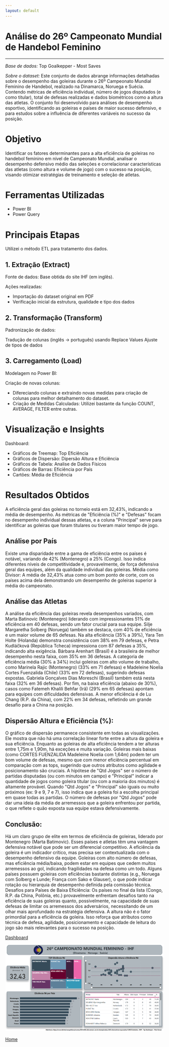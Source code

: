 ```yaml
---
layout: default
---
```


# Análise do 26º Campeonato Mundial de Handebol Feminino

---
*Base de dados:* Top Goalkepper - Most Saves

*Sobre o dataset:* Este conjunto de dados abrange informações detalhadas sobre o desempenho das goleiras durante o 26º Campeonato Mundial Feminino de Handebol, realizado na Dinamarca, Noruega e Suécia. 
Contendo métricas de eficiência individual, número de jogos disputados (e como titular), total de defesas realizadas e dados biométricos como a altura das atletas. O conjunto foi desenvolvido para análises de desempenho esportivo, identificando as goleiras e países de maior sucesso defensivo, e para estudos sobre a influência de diferentes variáveis no sucesso da posição.


# Objetivo
Identificar os fatores determinantes para a alta eficiência de goleiras no handebol feminino em nível de Campeonato Mundial, analisar o desempenho defensivo médio das seleções 
e correlacionar características das atletas (como altura e volume de jogo) com o sucesso na posição, visando otimizar estratégias de treinamento e seleção de atletas.


# Ferramentas Utilizadas
* Power BI
* Power Query


# Principais Etapas
Utilizei o método ETL para tratamento dos dados.

## 1. Extração (Extract)
Fonte de dados: Base obtida do site IHF (em inglês).

Ações realizadas:
* Importação do dataset original em PDF
* Verificação inicial da estrutura, qualidade e tipo dos dados

## 2. Transformação (Transform)
Padronização de dados:

Tradução de colunas (inglês → português) usando Replace Values
Ajuste de tipos de dados

## 3. Carregamento (Load)
Modelagem no Power BI:

Criação de novas colunas:
* Difereciando colunas e extraindo novas medidas para criação de colunas para melhor detalhamento do dataset.
* Criação de Medidas Calculadas: Utilizei bastante da função COUNT, AVERAGE, FILTER entre outras.


# Visualização e Insights

Dashboard:
* Gráficos de Treemap: Top Eficiência
* Gráficos de Dispersão: Dipersão Altura e Eficiência
* Gráficos de Tabela: Analise de Dados Físicos
* Gráficos de Barras: Eficiência por País
* Cartões: Média de Eficiência


# Resultados Obtidos

A eficiência geral das goleiras no torneio está em 32,43%, indicando a média de desempenho. As métricas de "Eficiência (%)" 
e "Defesas" focam no desempenho individual dessas atletas, e a coluna "Principal" serve para identificar as goleiras que foram titulares ou tiveram maior tempo de jogo.

## **Análise por País**

Existe uma disparidade entre a gama de eficiência entre os países é notável, variando de 42% (Montenegro) a 25% (Congo). Isso indica diferentes níveis de competitividade e, provavelmente, de força defensiva geral das equipes, além da qualidade individual das goleiras. Média como Divisor: A média de 32,43% atua como um bom ponto de corte, com os países acima dela demonstrando um desempenho de goleiras superior à média do campeonato.

## **Análise das Atletas**

A análise da eficiência das goleiras revela desempenhos variados, com Marta Batinovic (Montenegro) liderando com impressionantes 51% de eficiência em 40 defesas, sendo um fator crucial para sua equipe. Silje Margaretha Solberg (Noruega) também se destaca, com 40% de eficiência e um maior volume de 65 defesas. Na alta eficiência (35% a 39%), Yara Ten Holte (Holanda) demonstra consistência com 38% em 79 defesas, e Petra Kudláčková (República Tcheca) impressiona com 87 defesas a 35%, indicando alta exigência. Bárbara Arenhart (Brasil) é a brasileira de melhor desempenho nesta faixa, com 35% em 36 defesas. A categoria de eficiência média (30% a 34%) inclui goleiras com alto volume de trabalho, como Marinela Rajic (Montenegro) (33% em 71 defesas) e Madeleine Noelia Cortes Fuenzalida (Chile) (33% em 72 defesas), sugerindo defesas expostas. Gabriela Gonçalves Dias Moreschi (Brasil) também está nesta faixa (32% em 36 defesas). Por fim, na baixa eficiência (abaixo de 30%), casos como Fatemeh Khalili Behfar (Irã) (29% em 65 defesas) apontam para equipes com dificuldades defensivas. A menor eficiência é de Lu Chang (R.P. da China), com 22% em 34 defesas, refletindo um grande desafio para a China na posição.

## Dispersão Altura e Eficiência (%):

O gráfico de dispersão permanece consistente em todas as visualizações. Ele mostra que não há uma correlação linear forte entre a altura da goleira e sua eficiência.
Enquanto as goleiras de alta eficiência tendem a ter alturas entre 1,75m e 1,90m, há exceções e muita variação. Goleiras mais baixas (como CORTES FUENZALIDA Madeleine Noelia com 1,64m) podem ter um bom volume de defesas, mesmo que com menor eficiência percentual em comparação com as tops, sugerindo que outros atributos como agilidade e posicionamento são cruciais. A hipótese de "Qtd Jogos" ser o número de partidas disputadas (ou com minutos em campo) e "Principal" indicar a quantidade de jogos como goleira titular (ou com a maioria dos minutos) é altamente provável. Quando "Qtd Jogos" e "Principal" são iguais ou muito próximos (ex: 9 e 9, 7 e 7), isso indica que a goleira foi a escolha principal em quase todas as partidas. O número de defesas por "Qtd Jogos" pode dar uma ideia da média de arremessos que a goleira enfrentou por partida, o que reflete o quão exposta sua equipe estava defensivamente.

## Conclusão:

Há um claro grupo de elite em termos de eficiência de goleiras, liderado por Montenegro (Marta Batimovic). Esses países e atletas têm uma vantagem defensiva notável que pode ser um diferencial competitivo. A eficiência da goleira é um indicador crítico, mas precisa ser contextualizada com o desempenho defensivo da equipe. Goleiras com alto número de defesas, mas eficiência média/baixa, podem estar em equipes que cedem muitos arremessos ao gol, indicando fragilidades na defesa como um todo. Alguns países possuem goleiras com eficiências bastante distintas (e.g., Noruega com Solberg e Lunde; França com Sako e Glauser), o que pode indicar rotação ou hierarquia de desempenho definida pela comissão técnica. Desafios para Países de Baixa Eficiência: Os países no final da lista (Congo, R.P. da China, Polônia, etc.) provavelmente enfrentam desafios tanto na eficiência de suas goleiras quanto, possivelmente, na capacidade de suas defesas de limitar os arremessos dos adversários, necessitando de um olhar mais aprofundado na estratégia defensiva. A altura não é o fator primordial para a eficiência da goleira. Isso reforça que atributos como técnica de defesa, agilidade, posicionamento e capacidade de leitura do jogo são mais relevantes para o sucesso na posição.

[Dashboard](https://app.powerbi.com/view?r=eyJrIjoiNzljMWYwYzEtYTMzMC00ZDA3LTliZjktY2I3OTRhMTk0N2NjIiwidCI6ImE5MWY1ZjM3LThmMzMtNDNlMi04MGJhLThkNzQ5YTVkZWQ1MSJ9)

![Campeonato Mundial Feminino](images/26%20mundial%20feminino.png)

[Home](https://tamirisguerreiro.github.io/site)
